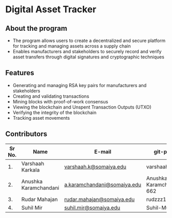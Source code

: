 # Digital Asset Tracker

## About the program
* The program allows users to create a decentralized and secure platform for tracking and managing assets across a supply chain
* Enables manufacturers and stakeholders to securely record and verify asset transfers through digital signatures and cryptographic techniques

## Features
* Generating and managing RSA key pairs for manufacturers and stakeholders
* Creating and validating transactions
* Mining blocks with proof-of-work consensus
* Viewing the blockchain and Unspent Transaction Outputs (UTXO)
* Verifying the integrity of the blockchain
* Tracking asset movements

## Contributors
| Sr No. | Name                   | E-mail                          | git-profile               | Roll No.        |
| -------| -----------------------| --------------------------------| --------------------------| ----------------|
| 1.     | Varshaah Karkala       | varshaah.k@somaiya.edu          | varshaah2407              | 16010120193     |
| 2.     | Anushka Karamchandani  | a.karamchandani@somaiya.edu     | Anushka-Karamchandani-662 | 16010120191     |
| 3.     | Rudar Mahajan          | rudar.mahajan@somaiya.edu       | rudzzz1                   | 16010120205     |
| 4.     | Suhil Mir              | suhil.mir@somaiya.edu           | Suhil-Mushtaq             | 16010120206     |
